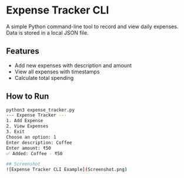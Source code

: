 # Expense Tracker CLI

A simple Python command-line tool to record and view daily expenses.  
Data is stored in a local JSON file.

## Features
- Add new expenses with description and amount
- View all expenses with timestamps
- Calculate total spending

## How to Run
```bash
python3 expense_tracker.py
--- Expense Tracker ---
1. Add Expense
2. View Expenses
3. Exit
Choose an option: 1
Enter description: Coffee
Enter amount: ₹50
✅ Added: Coffee - ₹50

## Screenshot
![Expense Tracker CLI Example](Screenshot.png)

